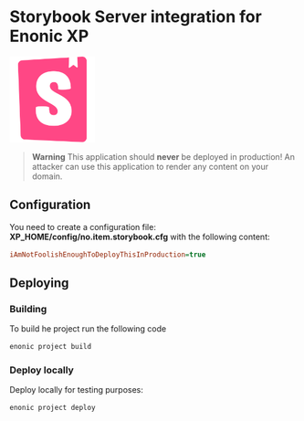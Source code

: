 # Storybook Server integration for Enonic XP

<img src="https://github.com/ItemConsulting/xp-storybook/raw/main/docs/icon.svg?sanitize=true" width="150">

> **Warning** This application should **never** be deployed in production!
> An attacker can use this application to render any content on your domain.

## Configuration

You need to create a configuration file: **XP_HOME/config/no.item.storybook.cfg** with the following content:

```ini
iAmNotFoolishEnoughToDeployThisInProduction=true
```

## Deploying

### Building

To build he project run the following code

```bash
enonic project build
```

### Deploy locally

Deploy locally for testing purposes:

```bash
enonic project deploy
```
